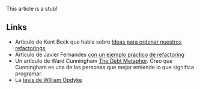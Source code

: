 This article is a stub!

Links
-----

-   Artículo de Kent Beck que habla sobre [Ideas para ordenar nuestros refactorings](http://www.threeriversinstitute.org/blog/?p=594)
-   Artículo de Javier Fernandes [con un ejemplo práctico de refactoring](http://guardianentreelcenteno.blogspot.com/2011/09/refactorizando-i-mala-decison-de.html)
-   Un artículo de Ward Cunningham [The Debt Metaphor](http://c2.com/cgi/wiki?WardExplainsDebtMetaphor). Creo que Cunningham es una de las personas que mejor entiende lo que significa programar.
-   La [tesis de William Opdyke](https://sites.google.com/site/utndesign/cursos/martes-manana-tarde/resumenes/resumenes-martes-2012/clase10-refactoring)

